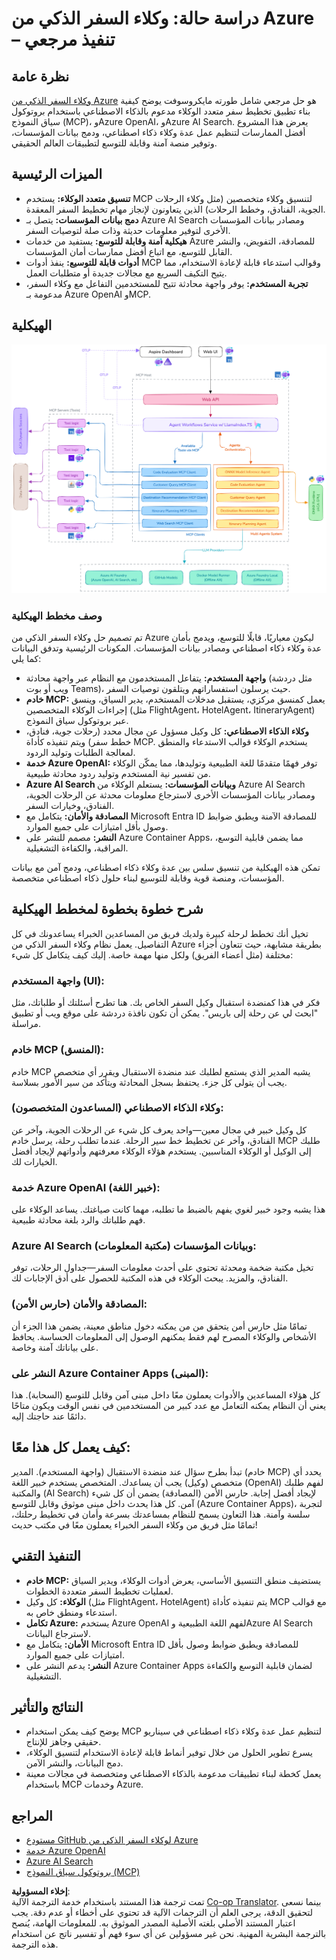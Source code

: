 <!--
CO_OP_TRANSLATOR_METADATA:
{
  "original_hash": "4d3415b9d2bf58bc69be07f945a69e07",
  "translation_date": "2025-07-14T05:54:46+00:00",
  "source_file": "09-CaseStudy/travelagentsample.md",
  "language_code": "ar"
}
-->
# دراسة حالة: وكلاء السفر الذكي من Azure – تنفيذ مرجعي

## نظرة عامة

[وكلاء السفر الذكي من Azure](https://github.com/Azure-Samples/azure-ai-travel-agents) هو حل مرجعي شامل طورته مايكروسوفت يوضح كيفية بناء تطبيق تخطيط سفر متعدد الوكلاء مدعوم بالذكاء الاصطناعي باستخدام بروتوكول سياق النموذج (MCP)، وAzure OpenAI، وAzure AI Search. يعرض هذا المشروع أفضل الممارسات لتنظيم عمل عدة وكلاء ذكاء اصطناعي، ودمج بيانات المؤسسات، وتوفير منصة آمنة وقابلة للتوسع لتطبيقات العالم الحقيقي.

## الميزات الرئيسية
- **تنسيق متعدد الوكلاء:** يستخدم MCP لتنسيق وكلاء متخصصين (مثل وكلاء الرحلات الجوية، الفنادق، وخطط الرحلات) الذين يتعاونون لإنجاز مهام تخطيط السفر المعقدة.
- **دمج بيانات المؤسسات:** يتصل بـ Azure AI Search ومصادر بيانات المؤسسات الأخرى لتوفير معلومات حديثة وذات صلة لتوصيات السفر.
- **هيكلية آمنة وقابلة للتوسع:** يستفيد من خدمات Azure للمصادقة، التفويض، والنشر القابل للتوسع، مع اتباع أفضل ممارسات أمان المؤسسات.
- **أدوات قابلة للتوسيع:** ينفذ أدوات MCP وقوالب استدعاء قابلة لإعادة الاستخدام، مما يتيح التكيف السريع مع مجالات جديدة أو متطلبات العمل.
- **تجربة المستخدم:** يوفر واجهة محادثة تتيح للمستخدمين التفاعل مع وكلاء السفر، مدعومة بـ Azure OpenAI وMCP.

## الهيكلية
![Architecture](https://raw.githubusercontent.com/Azure-Samples/azure-ai-travel-agents/main/docs/ai-travel-agents-architecture-diagram.png)

### وصف مخطط الهيكلية

تم تصميم حل وكلاء السفر الذكي من Azure ليكون معياريًا، قابلًا للتوسع، ويدمج بأمان عدة وكلاء ذكاء اصطناعي ومصادر بيانات المؤسسات. المكونات الرئيسية وتدفق البيانات كما يلي:

- **واجهة المستخدم:** يتفاعل المستخدمون مع النظام عبر واجهة محادثة (مثل دردشة ويب أو بوت Teams)، حيث يرسلون استفساراتهم ويتلقون توصيات السفر.
- **خادم MCP:** يعمل كمنسق مركزي، يستقبل مدخلات المستخدم، يدير السياق، وينسق إجراءات الوكلاء المتخصصين (مثل FlightAgent، HotelAgent، ItineraryAgent) عبر بروتوكول سياق النموذج.
- **وكلاء الذكاء الاصطناعي:** كل وكيل مسؤول عن مجال محدد (رحلات جوية، فنادق، خطط سفر) ويتم تنفيذه كأداة MCP. يستخدم الوكلاء قوالب الاستدعاء والمنطق لمعالجة الطلبات وتوليد الردود.
- **خدمة Azure OpenAI:** توفر فهمًا متقدمًا للغة الطبيعية وتوليدها، مما يمكّن الوكلاء من تفسير نية المستخدم وتوليد ردود محادثة طبيعية.
- **Azure AI Search وبيانات المؤسسات:** يستعلم الوكلاء من Azure AI Search ومصادر بيانات المؤسسات الأخرى لاسترجاع معلومات محدثة عن الرحلات الجوية، الفنادق، وخيارات السفر.
- **المصادقة والأمان:** يتكامل مع Microsoft Entra ID للمصادقة الآمنة ويطبق ضوابط وصول بأقل امتيازات على جميع الموارد.
- **النشر:** مصمم للنشر على Azure Container Apps، مما يضمن قابلية التوسع، المراقبة، والكفاءة التشغيلية.

تمكن هذه الهيكلية من تنسيق سلس بين عدة وكلاء ذكاء اصطناعي، ودمج آمن مع بيانات المؤسسات، ومنصة قوية وقابلة للتوسيع لبناء حلول ذكاء اصطناعي متخصصة.

## شرح خطوة بخطوة لمخطط الهيكلية
تخيل أنك تخطط لرحلة كبيرة ولديك فريق من المساعدين الخبراء يساعدونك في كل التفاصيل. يعمل نظام وكلاء السفر الذكي من Azure بطريقة مشابهة، حيث تتعاون أجزاء مختلفة (مثل أعضاء الفريق) ولكل منها مهمة خاصة. إليك كيف يتكامل كل شيء:

### واجهة المستخدم (UI):
فكر في هذا كمنضدة استقبال وكيل السفر الخاص بك. هنا تطرح أسئلتك أو طلباتك، مثل "ابحث لي عن رحلة إلى باريس". يمكن أن تكون نافذة دردشة على موقع ويب أو تطبيق مراسلة.

### خادم MCP (المنسق):
خادم MCP يشبه المدير الذي يستمع لطلبك عند منضدة الاستقبال ويقرر أي متخصص يجب أن يتولى كل جزء. يحتفظ بسجل المحادثة ويتأكد من سير الأمور بسلاسة.

### وكلاء الذكاء الاصطناعي (المساعدون المتخصصون):
كل وكيل خبير في مجال معين—واحد يعرف كل شيء عن الرحلات الجوية، وآخر عن الفنادق، وآخر عن تخطيط خط سير الرحلة. عندما تطلب رحلة، يرسل خادم MCP طلبك إلى الوكيل أو الوكلاء المناسبين. يستخدم هؤلاء الوكلاء معرفتهم وأدواتهم لإيجاد أفضل الخيارات لك.

### خدمة Azure OpenAI (خبير اللغة):
هذا يشبه وجود خبير لغوي يفهم بالضبط ما تطلبه، مهما كانت صياغتك. يساعد الوكلاء على فهم طلباتك والرد بلغة محادثة طبيعية.

### Azure AI Search وبيانات المؤسسات (مكتبة المعلومات):
تخيل مكتبة ضخمة ومحدثة تحتوي على أحدث معلومات السفر—جداول الرحلات، توفر الفنادق، والمزيد. يبحث الوكلاء في هذه المكتبة للحصول على أدق الإجابات لك.

### المصادقة والأمان (حارس الأمن):
تمامًا مثل حارس أمن يتحقق من من يمكنه دخول مناطق معينة، يضمن هذا الجزء أن الأشخاص والوكلاء المصرح لهم فقط يمكنهم الوصول إلى المعلومات الحساسة. يحافظ على بياناتك آمنة وخاصة.

### النشر على Azure Container Apps (المبنى):
كل هؤلاء المساعدين والأدوات يعملون معًا داخل مبنى آمن وقابل للتوسع (السحابة). هذا يعني أن النظام يمكنه التعامل مع عدد كبير من المستخدمين في نفس الوقت ويكون متاحًا دائمًا عند حاجتك إليه.

## كيف يعمل كل هذا معًا:

تبدأ بطرح سؤال عند منضدة الاستقبال (واجهة المستخدم).
المدير (خادم MCP) يحدد أي متخصص (وكيل) يجب أن يساعدك.
المتخصص يستخدم خبير اللغة (OpenAI) لفهم طلبك والمكتبة (AI Search) لإيجاد أفضل إجابة.
حارس الأمن (المصادقة) يضمن أن كل شيء آمن.
كل هذا يحدث داخل مبنى موثوق وقابل للتوسع (Azure Container Apps)، لتجربة سلسة وآمنة.
هذا التعاون يسمح للنظام بمساعدتك بسرعة وأمان في تخطيط رحلتك، تمامًا مثل فريق من وكلاء السفر الخبراء يعملون معًا في مكتب حديث!

## التنفيذ التقني
- **خادم MCP:** يستضيف منطق التنسيق الأساسي، يعرض أدوات الوكلاء، ويدير السياق لعمليات تخطيط السفر متعددة الخطوات.
- **الوكلاء:** كل وكيل (مثل FlightAgent، HotelAgent) يتم تنفيذه كأداة MCP مع قوالب استدعاء ومنطق خاص به.
- **تكامل Azure:** يستخدم Azure OpenAI لفهم اللغة الطبيعية وAzure AI Search لاسترجاع البيانات.
- **الأمان:** يتكامل مع Microsoft Entra ID للمصادقة ويطبق ضوابط وصول بأقل امتيازات على جميع الموارد.
- **النشر:** يدعم النشر على Azure Container Apps لضمان قابلية التوسع والكفاءة التشغيلية.

## النتائج والتأثير
- يوضح كيف يمكن استخدام MCP لتنظيم عمل عدة وكلاء ذكاء اصطناعي في سيناريو حقيقي وجاهز للإنتاج.
- يسرع تطوير الحلول من خلال توفير أنماط قابلة لإعادة الاستخدام لتنسيق الوكلاء، دمج البيانات، والنشر الآمن.
- يعمل كخطة لبناء تطبيقات مدعومة بالذكاء الاصطناعي ومتخصصة في مجالات معينة باستخدام MCP وخدمات Azure.

## المراجع
- [مستودع GitHub لوكلاء السفر الذكي من Azure](https://github.com/Azure-Samples/azure-ai-travel-agents)
- [خدمة Azure OpenAI](https://azure.microsoft.com/en-us/products/ai-services/openai-service/)
- [Azure AI Search](https://azure.microsoft.com/en-us/products/ai-services/ai-search/)
- [بروتوكول سياق النموذج (MCP)](https://modelcontextprotocol.io/)

**إخلاء المسؤولية**:  
تمت ترجمة هذا المستند باستخدام خدمة الترجمة الآلية [Co-op Translator](https://github.com/Azure/co-op-translator). بينما نسعى لتحقيق الدقة، يرجى العلم أن الترجمات الآلية قد تحتوي على أخطاء أو عدم دقة. يجب اعتبار المستند الأصلي بلغته الأصلية المصدر الموثوق به. للمعلومات الهامة، يُنصح بالترجمة البشرية المهنية. نحن غير مسؤولين عن أي سوء فهم أو تفسير ناتج عن استخدام هذه الترجمة.